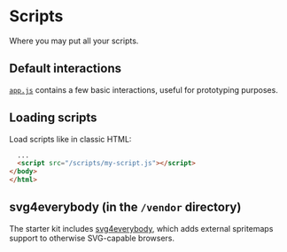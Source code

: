 # Scripts

Where you may put all your scripts.

## Default interactions

[`app.js`](app.js) contains a few basic interactions, useful for prototyping purposes.

## Loading scripts

Load scripts like in classic HTML:

```html
  ...
  <script src="/scripts/my-script.js"></script>
</body>
</html>
```

## svg4everybody (in the `/vendor` directory)

The starter kit includes [svg4everybody](https://jonathantneal.github.io/svg4everybody/),
which adds external spritemaps support to otherwise SVG-capable browsers.
